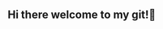 ## Hi there welcome to my git!👋

<!--
**noamreiner17/noamreiner17** is a ✨ _special_ ✨ repository because its `README.md` (this file) appears on your GitHub profile.
I’m a computer science and math major at Brandeis, I'm passionate about coding and learning! Feel free to explore my public projects, and if you're interested in learning more about my private repositories, feel free to connect on LinkedIn and I'd love to share more. 

When I'm not coding, you can find me:

- 👩🏽‍🍳 Cooking and baking!
- 🧩 Solving logical puzzles (aka sodukos and nonograms)
- 🗺️ Traveling and exploring!
-->

